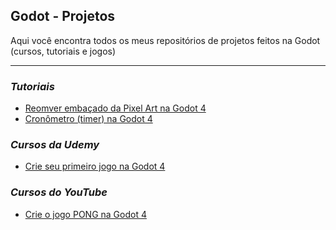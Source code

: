 <h2>Godot - Projetos</h2>
<p>Aqui você encontra todos os meus repositórios de projetos feitos na Godot (cursos, tutoriais e jogos)</p>
<hr>
<h3><em>Tutoriais</em></h3>
<ul>
  <li><a href="https://github.com/GabrielChiarelli/remover-embacado-tutorial-projeto-godot">Reomver embaçado da Pixel Art na Godot 4</a></li>
  <li><a href="https://github.com/GabrielChiarelli/cronometro-tutorial-projeto-godot-4">Cronômetro (timer) na Godot 4</a></li>
</ul>

<h3><em>Cursos da Udemy</em></h3>
<ul>
  <li><a href="https://github.com/GabrielChiarelli/curso-primeiro-jogo-na-godot-4-projeto-godot">Crie seu primeiro jogo na Godot 4</a></li>
</ul>

<h3><em>Cursos do YouTube</em></h3>
<ul>
  <!--<li><a href="https://github.com/GabrielChiarelli/curso-breakout-na-godot-projeto-godot">Crie o jogo BREAKOUT na Godot 4</a></li>-->
  <li><a href="https://github.com/GabrielChiarelli/curso-pong-na-godot-4-projeto-godot">Crie o jogo PONG na Godot 4</a></li>
</ul>
